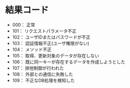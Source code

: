 # 結果コード
- 000： 正常
- 101： リクエストパラメータ不正
- 102： ユーザIDまたはパスワードが不正
- 103： 認証情報不正(ユーザ権限がない)
- 104： メソッド不正
- 105： 取得、更新対象のデータが存在しない
- 106： 既に同一キーが存在するデータを作成しようとした
- 107： 排他制御が行われた
- 108： 外部との通信に失敗した
- 109： 不正なDB処理を検知した
